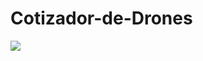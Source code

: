 # Cotizador-de-Drones

<img src="https://github.com/navidev0/Cotizador-de-Drones/blob/master/assets/img/portadagithub.png" >
